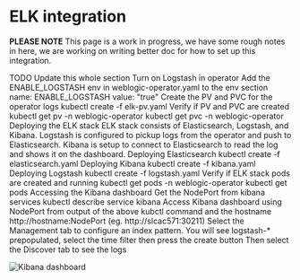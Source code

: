# ELK integration

**PLEASE NOTE** This page is a work in progress, we have some rough notes in here, we are working on writing better doc for how to set up this integration.

TODO Update this whole section
Turn on Logstash in operator
Add the ENABLE_LOGSTASH env in weblogic-operator.yaml to the env section
name: ENABLE_LOGSTASH value: "true"
Create the PV and PVC for the operator logs
kubectl create -f elk-pv.yaml
Verify if PV and PVC are created kubectl get pv -n weblogic-operator kubectl get pvc -n weblogic-operator
Deploying the ELK stack
ELK stack consists of Elasticsearch, Logstash, and Kibana. Logstash is configured to pickup logs from the operator and push to Elasticsearch. Kibana is setup to connect to Elasticsearch to read the log and shows it on the dashboard.
Deploying Elasticsearch
kubectl create -f elasticsearch.yaml
Deploying Kibana
kubectl create -f kibana.yaml
Deploying Logstash
kubectl create -f logstash.yaml
Verify if ELK stack pods are created and running kubectl get pods -n weblogic-operator kubectl get pods
Accessing the Kibana dashboard
Get the NodePort from kibana services kubectl describe service kibana
Access Kibana dashboard using NodePort from output of the above kubctl command and the hostname http://hostname:NodePort (eg. http://slcac571:30211)
Select the Management tab to configure an index pattern. You will see logstash-* prepopulated, select the time filter then press the create button Then select the Discover tab to see the logs


![Kibana dashboard](images/kibana.png)
